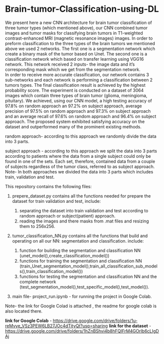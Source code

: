 # Brain-tumor-Classification-using-DL
We present here a new CNN architecture for brain tumor classification of three tumor types (which mentioned above), our CNN combined tumor images and tumor masks for classifying brain tumors in T1-weighted contrast-enhanced MRI (magnetic resonance images) images.
In order to preform classification to the three types of the brain tumors we mentioned above we used 2 networks. The first one is a segmentation network which create a binary mask of the tumor based on Unet. The second one is a classification network which based on transfer learning using VGG16 network. This network received 2 inputs- the image data and it’s corresponding mask which we get from the segmentation network.  
In order to receive more accurate classification, our network contains 3 sub-networks and each network is performing a classification between 2 tumors types. The final classification result is achieved by the highest probability score.
The experiment is conducted on a dataset of 3064 images which contain three types of brain tumor (glioma, meningioma, pituitary). We achieved, using our CNN model, a high testing accuracy of 97.8% on random approach an 97.2% on subject approach, average precision of 97.5% on random approach and 97.3% on subject approach and an average recall of 97.6% on random approach and 96.4% on subject approach. The proposed system exhibited satisfying accuracy on the dataset and outperformed many of the prominent existing methods.

random approach- according to this approach we randomly divide the data into 3 parts.

subject approach - according to this approach we split the data into 3 parts according to patients where the data from a single subject could only be found in one of the sets. Each set, therefore, contained data from a couple of subjects regardless of the tumor class, referred to as subject approach.
Note- In both approaches we divided the data into 3 parts which includes train, validation and test.

This repository contains the following files:
1. prepere_dataset.py contains all the functions needed for prepare the dataset for train validation and test, include: 
    1) separating the dataset into train validation and test according to random approach or subject(patient) approach.
    2) reading the images and there masks from .mat files and resizing them to 256x256.
    
2. tumor_classification_NN.py contains all the functions that build and operating on all our NN: segmentation and classification.
include:
    1) function for building the segmentation and classification NN (unet_model(),create_classification_model())
    2) functions for training the segmentation and classification NN (train_Unet_segmentation_model(),train_all_classification_sub_models(),train_classification_model())
    3) functions for testing the segmentation and classification NN and the complete network (test_segmentation_model(),test_specific_model(),test_model()).

3. main file- project_run.ipynb - for running the project in Google Colab. 

Note- the link for Google Colad is attached , the readme for google colab is also located there.

**link for Google Colab** - https://drive.google.com/drive/folders/1u-reMvye_VSz3PEW6LB27JOc4dTityQt?usp=sharing
**link for the dataset** -  https://drive.google.com/drive/folders/1hZnBShvi4b8hFQIFrM4GOrIb6cLIgDAj
